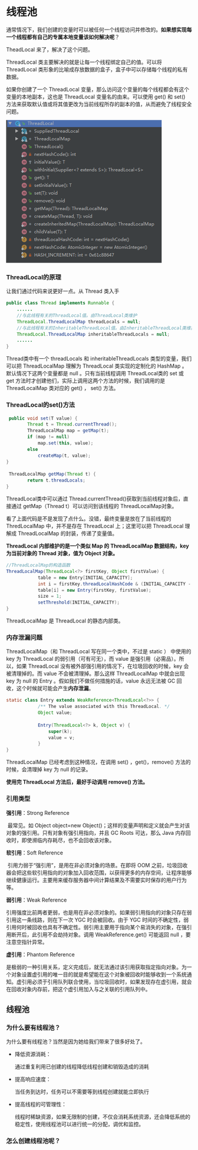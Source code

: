 # 线程池

通常情况下，我们创建的变量时可以被任何一个线程访问并修改的。**如果想实现每一个线程都有自己的专属本地变量该如何解决呢**？

TheadLocal 来了，解决了这个问题。

ThreadLocal 类主要解决的就是让每一个线程绑定自己的值。可以将 ThreadLocal 类形象的比喻成存放数据的盒子，盒子中可以存储每个线程的私有数据。

如果你创建了一个 ThreadLocal 变量，那么访问这个变量的每个线程都会有这个变量的本地副本，这也是 ThreadLocal 变量名的由来。可以使用 get() 和 set() 方法来获取默认值或将其值更改为当前线程所存的副本的值，从而避免了线程安全问题。

![](../../image/Thread/ThreadLocal.PNG)

### ThreadLocal的原理

让我们通过代码来说更好一点。从 Thread 类入手

```java
public class Thread implements Runnable {
    ......
    //与此线程有关的ThreadLocal值。由ThreadLocal类维护
    ThreadLocal.ThreadLocalMap threadLocals = null;
    //与此线程有关的InheritableThreadLocal值。由InheritableThreadLocal类维护
    ThreadLocal.ThreadLocalMap inheritableThreadLocals = null;
    ......
}
```

Thread类中有一个 threadLocals 和 inheritableThreadLocals 类型的变量，我们可以把 ThreadLocalMap 理解为 ThreadLocal 类实现的定制化的 HashMap 。默认情况下这两个变量都是 null 。只有当前线程调用 ThreadLocal类的 set 或 get 方法时才创建他们，实际上调用这两个方法的时候，我们调用的是 ThreadLocalMap 类对应的 get() ， set() 方法。

### ThreadLocal的set()方法

```java
 public void set(T value) {
        Thread t = Thread.currentThread();
        ThreadLocalMap map = getMap(t);
        if (map != null)
            map.set(this, value);
        else
            createMap(t, value);
}

 ThreadLocalMap getMap(Thread t) {
        return t.threadLocals;
}
```

ThreadLocal类中可以通过 Thread.currentThread()获取到当前线程对象后，直接通过 getMap（Thread t）可以访问到该线程的 ThreadLocalMap对象。

看了上面代码是不是发现了点什么。没错，最终变量是放在了当前线程的 ThredLocalMap 中，并不是存在 ThreadLocal 上；这里可以把 ThreadLocal 理解成 ThreadLocalMap 的封装，传递了变量值。



**ThreadLocal 内部维护的是一个类似 Map 的 ThreadLocalMap 数据结构，key 为当前对象的 Thread 对象，值为 Object 对象。**

```java
//ThreadLocalMap的构造函数
ThreadLocalMap(ThreadLocal<?> firstKey, Object firstValue) {
            table = new Entry[INITIAL_CAPACITY];
            int i = firstKey.threadLocalHashCode & (INITIAL_CAPACITY - 1);
            table[i] = new Entry(firstKey, firstValue);
            size = 1;
            setThreshold(INITIAL_CAPACITY);
}
```



ThreadLocalMap 是 ThreadLocal 的静态内部类。

### 内存泄漏问题

ThreadLocalMap（和 ThreadLocal 写在同一个类中，不过是 static ） 中使用的 key 为 ThreadLocal 的弱引用（可有可无），而 value 是强引用（必需品）。所以，如果 ThreadLocal 没有被外部强引用的情况下，在垃圾回收的时候，key 会被清理掉的。而 value 不会被清理掉。那么这样 ThreadLocalMap 中就会出现 key 为 null 的 Entry 。假如我们不做任何措施的话，value 永远无法被 GC 回收，这个时候就可能会产生**内存泄漏**。

```java
static class Entry extends WeakReference<ThreadLocal<?>> {
            /** The value associated with this ThreadLocal. */
            Object value;

            Entry(ThreadLocal<?> k, Object v) {
                super(k);
                value = v;
            }
}
```

ThreadLocalMap 已经考虑到这种情况，在调用 set() ，get()，remove() 方法的时候，会清理掉 key 为 null 的记录。

**使用完 ThreadLocal 方法后，最好手动调用 remove() 方法。**

### 引用类型

**强引用**：Strong Reference

​		最常见。如 Object object=new Object()；这样的变量声明和定义就会产生对该对象的强引用。只有对象有强引用指向，并且 GC  Roots 可达，那么 Java 内存回收时，即使濒临内存耗尽，也不会回收该对象。

**软引用**：Soft Reference

​		引用力弱于“强引用”，是用在非必须对象的场景。在即将 OOM 之前，垃圾回收器会把这些软引用指向的对象加入回收范围，以获得更多的内存空间，让程序能够继续健康运行。主要用来缓存服务器中间计算结果及不需要实时保存的用户行为等。

**弱引用**：Weak Reference

​		引用强度比前两者更弱，也是用在非必须对象的。如果弱引用指向的对象只存在弱引用这一条线路，则在下一次 YGC 时会被回收。由于 YGC 时间的不确定性，弱引用何时被回收也具有不确定性。弱引用主要用于指向某个易消失的对象，在强引用断开后，此引用不会劫持对象。调用 WeakReference.get() 可能返回 null ，要注意空指针异常。

**虚引用**：Phantom Reference

​		是极弱的一种引用关系，定义完成后，就无法通过该引用获取指定指向对象。为一个对象设置虚引用的唯一目的就是希望能在这个对象被回收时能够收到一个系统通知。虚引用必须于引用队列联合使用，当垃圾回收时，如果发现存在虚引用，就会在回收对象内存前，把这个虚引用加入与之关联的引用队列中。

## 线程池

### 为什么要有线程池？

为什么要有线程池？当然是因为她给我们带来了很多好处了。

- 降低资源消耗：

  通过重复利用已创建的线程降低线程创建和销毁造成的消耗

- 提高响应速度：

  当任务到达时，任务可以不需要等到线程创建就能立即执行

- 提高线程的可管理性：

  线程时稀缺资源，如果无限制的创建，不仅会消耗系统资源，还会降低系统的稳定性，使用线程池可以进行统一的分配，调优和监控。

### 怎么创建线程池呢？

